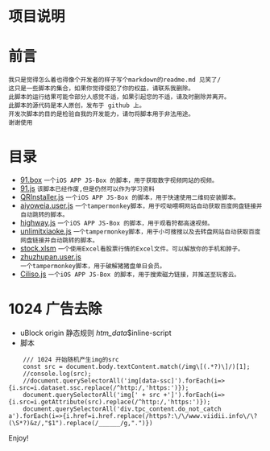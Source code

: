 
# 项目说明

# 前言 

````
我只是觉得怎么着也得像个开发者的样子写个markdown的readme.md 见笑了/
这只是一些脚本的集合，如果你觉得侵犯了你的权益，请联系我删除。
此脚本的运行结果可能令部分人感觉不适，如果引起您的不适，请及时删除并离开。
此脚本的源代码是本人原创，发布于 github 上。
开发次脚本的目的是检验自我的开发能力，请勿将脚本用于非法用途。
谢谢使用
````

# 目录


* [91.box](https://github.com/suertang/MMDigtal/raw/master/91.box) 
````一个iOS APP JS-Box 的脚本，用于获取数字视频网站的视频。````
* [91.js](https://github.com/suertang/MMDigtal/raw/master/91.js)
````该脚本已经作废,但是仍然可以作为学习资料````
* [QRInstaller.js](https://github.com/suertang/MMDigtal/raw/master/QRInstaller.js)
````一个iOS APP JS-Box 的脚本，用于快速使用二维码安装脚本。````
* [aiyoweia.user.js](https://github.com/suertang/MMDigtal/raw/master/aiyoweia.user.js) 
````一个tampermonkey脚本，用于哎呦喂啊网站自动获取百度网盘链接并自动跳转的脚本。````
* [highway.js](https://github.com/suertang/MMDigtal/raw/master/highway.js) 
````一个iOS APP JS-Box 的脚本，用于观看狩都高速视频。````
* [unlimitxiaoke.js](https://github.com/suertang/MMDigtal/raw/master/unlimitxiaoke.js) 
````一个tampermonkey脚本，用于小可搜搜以及去转盘网站自动获取百度网盘链接并自动跳转的脚本。````
* [stock.xlsm](https://github.com/suertang/MMDigtal/raw/master/stock.xlsm) 
````一个使用Excel看股票行情的Excel文件。可以解放你的手机和脖子。````
* [zhuzhupan.user.js](https://github.com/suertang/MMDigtal/raw/master/zhuzhupan.user.js) 	
````一个tampermonkey脚本，用于破解猪猪盘单日会员。````
* [Ciliso.js](https://github.com/suertang/MMDigtal/raw/master/Ciliso.js)
````一个iOS APP JS-Box 的脚本，用于搜索磁力链接，并推送至玩客云。````



# 1024 广告去除
* uBlock origin 静态规则
  *htm_data*$inline-script
* 脚本
````
    /// 1024 开始随机产生img的src
    const src = document.body.textContent.match(/img\[(.*?)\]/)[1];
    //console.log(src);
    //document.querySelectorAll('img[data-ssc]').forEach(i=>{i.src=i.dataset.ssc.replace(/^http:/,'https:')});
    document.querySelectorAll('img[' + src +']').forEach(i=>{i.src=i.getAttribute(src).replace(/^http:/,'https:')});
    document.querySelectorAll('div.tpc_content.do_not_catch a').forEach(i=>{i.href=i.href.replace(/https?:\/\/www.viidii.info\/\?(\S*?)&z/,"$1").replace(/______/g,".")})
````

Enjoy!

